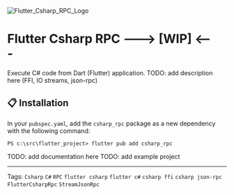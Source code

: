 ![Flutter_Csharp_RPC_Logo](https://raw.githubusercontent.com/YehudaKremer/FlutterCsharpRpc/main/docs/assets/csharp_rpc_logo.png)

# Flutter Csharp RPC ---> [WIP] <---

Execute C# code from Dart (Flutter) application.
TODO: add description here (FFI, IO streams, json-rpc)

## 📋 Installation

In your `pubspec.yaml`, add the `csharp_rpc` package as a new dependency with
the following command:

```console
PS c:\src\flutter_project> flutter pub add csharp_rpc
```

TODO: add documentation here
TODO: add example project

---

Tags: `Csharp` `C#` `RPC` `flutter csharp` `flutter c#` `csharp ffi` `csharp json-rpc` `FlutterCsharpRpc` `StreamJsonRpc`
